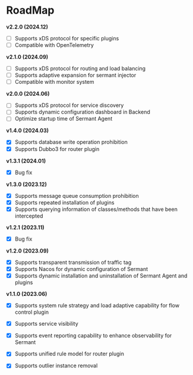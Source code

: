 # RoadMap

**v2.2.0 (2024.12)**

- [ ] Supports xDS protocol for specific plugins
- [ ] Compatible with OpenTelemetry

**v2.1.0 (2024.09)**

- [ ] Supports xDS protocol for routing and load balancing
- [ ] Supports adaptive expansion for sermant injector
- [ ] Compatible with monitor system

**v2.0.0 (2024.06)**

- [ ] Supports xDS protocol for service discovery
- [ ] Supports dynamic configuration dashboard in Backend
- [ ] Optimize startup time of Sermant Agent

**v1.4.0 (2024.03)**

- [x] Supports database write operation prohibition
- [x] Supports Dubbo3 for router plugin

**v1.3.1 (2024.01)**

- [x] Bug fix

**v1.3.0 (2023.12)**

- [x] Supports message queue consumption prohibition
- [x] Supports repeated installation of plugins
- [x] Supports querying information of classes/methods that have been intercepted

**v1.2.1 (2023.11)**

- [x] Bug fix

**v1.2.0 (2023.09)**

- [x] Supports transparent transmission of traffic tag
- [x] Supports Nacos for dynamic configuration of Sermant
- [x] Supports dynamic installation and uninstallation of Sermant Agent and plugins

**v1.1.0 (2023.06)**

- [x] Supports system rule strategy and load adaptive capability for flow control plugin
- [x] Supports service visibility
- [x] Supports event reporting capability to enhance observability for Sermant
- [x] Supports unified rule model for router plugin
- [x] Supports outlier instance removal


